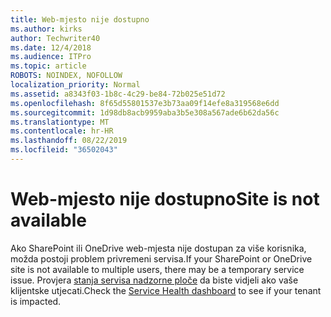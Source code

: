 ```yaml
---
title: Web-mjesto nije dostupno
ms.author: kirks
author: Techwriter40
ms.date: 12/4/2018
ms.audience: ITPro
ms.topic: article
ROBOTS: NOINDEX, NOFOLLOW
localization_priority: Normal
ms.assetid: a8343f03-1b8c-4c29-be84-72b025e51d72
ms.openlocfilehash: 8f65d55801537e3b73aa09f14efe8a319568e6dd
ms.sourcegitcommit: 1d98db8acb9959aba3b5e308a567ade6b62da56c
ms.translationtype: MT
ms.contentlocale: hr-HR
ms.lasthandoff: 08/22/2019
ms.locfileid: "36502043"
---
```

# <a name="site-is-not-available"></a><span data-ttu-id="3f8c6-102">Web-mjesto nije dostupno</span><span class="sxs-lookup"><span data-stu-id="3f8c6-102">Site is not available</span></span>

<span data-ttu-id="3f8c6-103">Ako SharePoint ili OneDrive web-mjesta nije dostupan za više korisnika, možda postoji problem privremeni servisa.</span><span class="sxs-lookup"><span data-stu-id="3f8c6-103">If your SharePoint or OneDrive site is not available to multiple users, there may be a temporary service issue.</span></span> <span data-ttu-id="3f8c6-104">Provjera [stanja servisa nadzorne ploče](https://admin.microsoft.com/AdminPortal/Home#/servicehealth) da biste vidjeli ako vaše klijentske utjecati.</span><span class="sxs-lookup"><span data-stu-id="3f8c6-104">Check the [Service Health dashboard](https://admin.microsoft.com/AdminPortal/Home#/servicehealth) to see if your tenant is impacted.</span></span> 
  


